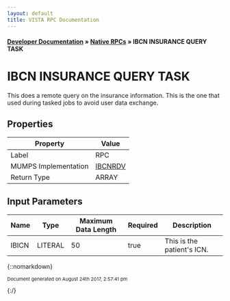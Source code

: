```yaml
---
layout: default
title: VISTA RPC Documentation
---
```


#### [Developer Documentation](../index) &#187; [Native RPCs](TableOfContents) &#187; IBCN INSURANCE QUERY TASK<br/>
# IBCN INSURANCE QUERY TASK

This does a remote query on the insurance information. This is the one that used during tasked jobs to avoid user data exchange.

## Properties

Property | Value
--- | ---
Label | RPC
MUMPS Implementation | [IBCNRDV](http://code.osehra.org/dox/Routine_IBCNRDV_source.html)
Return Type | ARRAY


## Input Parameters

Name | Type | Maximum Data Length | Required | Description
--- | --- | --- | --- | ---
IBICN | LITERAL | 50 | true | This is the patient&#x27;s ICN.



{::nomarkdown} <br/><p style="font-size: 11px">Document generated on August 24th 2017, 2:57:41 pm</p>{:/}